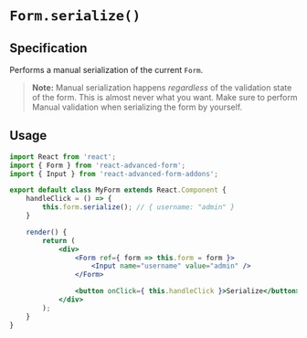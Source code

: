 # `Form.serialize()`

## Specification

Performs a manual serialization of the current `Form`.

> **Note:** Manual serialization happens _regardless_ of the validation state of the form. This is almost never what you want. Make sure to perform Manual validation when serializing the form by yourself.

## Usage

```jsx
import React from 'react';
import { Form } from 'react-advanced-form';
import { Input } from 'react-advanced-form-addons';

export default class MyForm extends React.Component {
    handleClick = () => {
        this.form.serialize(); // { username: "admin" }
    }

    render() {
        return (
            <div>
                <Form ref={ form => this.form = form }>
                    <Input name="username" value="admin" />
                </Form>

                <button onClick={ this.handleClick }>Serialize</button>
            </div>
        );
    }
}
```




